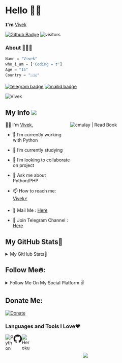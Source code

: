 # Hello 👋🏻

𝗜'𝗺 [Vivek](https://github.com/VIVEK-TP)

[![Github Badge](https://img.shields.io/badge/-Github-232323?style=flat-square&logo=Github&logoColor=white&link=https://github.com/vivek-tp)](https://github.com/vivek-tp)
![visitors](https://visitor-badge.laobi.icu/badge?page_id=Vivek-TP)


### About 🙋🏻‍♂️
```python
Name = "Vivek"
who_i_am = ['Coding = ❣️']
Age = "15"
Country = "🇮🇳"
```
#### 
[![telegram badge](https://img.shields.io/badge/@Vivek_Kerala-30302f?style=for-the-badge&logo=telegram)](https://t.me/Vivek_Kerala)
[![mailid badge](https://img.shields.io/badge/Vivek-30302f?style=for-the-badge&logo=gmail)](mailto:vivek.tp@telegmail.com)
<p align="left"> <img src="https://komarev.com/ghpvc/?username=Vivek&label=Profile%20Views&color=orange&style=flat-square" alt="Vivek" /> </p>

## My Info <img src="https://github.com/CyberBoyAyush/CyberBoyAyush/blob/master/gifs/Hi.gif" width="30px"></h2>

<img align="right" alt="cmulay | Read Book" src="https://github.com/CyberBoyAyush/CyberBoyAyush/blob/master/designs/multi.gif" width="300" height="300" />


👋🏻 I'm [Vivek](https://telegram.me/VIVEK_KERALA),

- 🔭 I’m currently working with Python

- 🌱 I’m currently studying

- 👯 I’m looking to collaborate on project

- 💬 Ask me about Python/PHP

- 📫 How to reach me: [Vivek⚡](https://telegram.me/Vivek_KERALA)

- 💬 Mail Me : [Here](mailto:vivek.tp@telegmail.com)

- 👯 Join Telegram Channel : [Here](https://t.me/VKPROJECTS)

## My GitHub Stats💛

<details>
<summary>My GitHub Stats💛</summary>
<br>
    
![Vivek Git Stats](https://github-readme-stats.vercel.app/api?username=Vivek-TP&include_all_commits=true&count_private=true&theme=highcontrast)

[![Top Langs](https://github-readme-stats.vercel.app/api/top-langs/?username=VIVEK-TP&layout=compact&theme=radical)](https://github.com/VIVEK-TP)

[![portfolio badge](https://img.shields.io/badge/Check_out_my-portfolio-rblue?style=for-the-badge&logo=git&logoColor=white)](https://cyberboyayush.in)

</details>
    
## Follow Me🔥:

<details>
<summary>Follow Me On My Social Platform ✌️</summary>
<br>
Follow Me On:

<p align="left">
<a href="https://telegram.me/VKPROJECTS"><img src="https://img.shields.io/badge/Join%20Our%20Channel-VK PROJECTS-darkblue?style=for-the-badge&logo=telegram"></a>
</p>
<p align="left">
<a href="https://github.com/VIVEK"><img src="https://img.shields.io/badge/GitHub-Follow%20on%20GitHub-inactive.svg?style=for-the-badge&logo=github"></a>
</p>
<p align="left">
<a href="https://about.me/Vivek_Kerala"><img src="https://img.shields.io/badge/Instagram-CyberBoyAyush-magenta?style=for-the-badge&logo=instagram"></a>
</p>

</details>

## Donate Me:
[![Donate](https://img.shields.io/badge/Donate%20Us-Paytm-orange?style=for-the-badge)](https://t.mE/VKBOTSSUPPORTBOT)

### Languages and Tools I Love❤️
[<img align="left" alt="Python" width="26px" src="https://upload.wikimedia.org/wikipedia/commons/thumb/c/c3/Python-logo-notext.svg/600px-Python-logo-notext.svg.png" />](https://python.org/)
[<img align="left" alt="GitHub" width="26px" src="https://raw.githubusercontent.com/github/explore/78df643247d429f6cc873026c0622819ad797942/topics/github/github.png" />](https://git-scm.com/)
[<img align="left" alt="Heroku" width="26px" src="https://www.nicepng.com/png/full/223-2233246_heroku-logo-salesforce-heroku.png" />](https://heroku.com/)

<br />
<br />

#####
<p align="center">
    <img src="https://img.shields.io/badge/THANKS%20FOR-VISITING%20❤-red?style=for-the-badge&logo=github"/>
</p>
